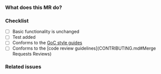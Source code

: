### What does this MR do?

<!--
Describe in detail what your merge request does, why it does that, etc. Merge
requests without an adequate description will not be reviewed until one is
added.

Please also keep this description up-to-date with any discussion that takes
place so that reviewers can understand your intent. This is especially
important if they didn't participate in the discussion.

Make sure to remove this comment when you are done.
-->

### Checklist

- [ ] Basic functionality is unchanged
- [ ] Test added 
- [ ] Conforms to the [GoC style guides](https://www.canada.ca/en/government/about/design-system.html)
- [ ] Conforms to the [code review guidelines](CONTRIBUTING.md#Merge Requests Reviews)

### Related issues

<!-- list issues that are being closed or worked on with this MR -->
